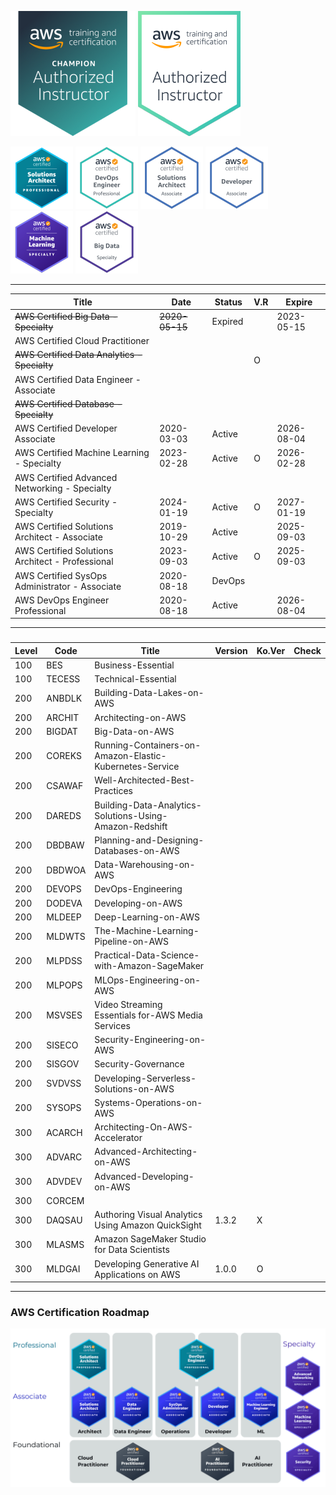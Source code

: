 ![AAI-champ](999-TEMP/Certifications/thumb-AAI-Champion.png)
![AAI](999-TEMP/Certifications/thumb-AAI.png)

![SAP](999-TEMP/Certifications/AWS-SolArchitect-Professional-100.png)
![DEVOPS](999-TEMP/Certifications/thumb-AWS-DevOpsEngineer-Professional.png)
![SA](999-TEMP/Certifications/thumb-AWS-SolArchitect-Associate.png)
![DEVA](999-TEMP/Certifications/thumb-AWS-Developer-Associate.png)
![ML](999-TEMP/Certifications/AWS-MachineLearning-Specialty-100.png)
![BIGDAT](999-TEMP/Certifications/thumb-AWS-BigData-Specialty.png)

---

| Title                                            | Date          | Status  | V.R | Expire     |
| ------------------------------------------------ | ------------- | ------- | --- | ---------- |
| ~~AWS Certified Big Data - Specialty~~           | ~~2020-05-15~~| Expired |     | 2023-05-15 |
| AWS Certified Cloud Practitioner                 |               |         |     |            |
| ~~AWS Certified Data Analytics - Specialty~~     |               |         | O   |            |
| AWS Certified Data Engineer - Associate          |               |         |     |            |
| ~~AWS Certified Database - Specialty~~           |               |         |     |            |
| AWS Certified Developer Associate                | 2020-03-03    | Active  |     | 2026-08-04 |
| AWS Certified Machine Learning - Specialty       | 2023-02-28    | Active  | O   | 2026-02-28 |
| AWS Certified Advanced Networking - Specialty    |               |         |     |            |
| AWS Certified Security - Specialty               | 2024-01-19    | Active  | O   | 2027-01-19 |
| AWS Certified Solutions Architect - Associate    | 2019-10-29    | Active  |     | 2025-09-03 |
| AWS Certified Solutions Architect - Professional | 2023-09-03    | Active  | O   | 2025-09-03 |
| AWS Certified SysOps Administrator - Associate   | 2020-08-18    | DevOps  |     |            |
| AWS DevOps Engineer Professional                 | 2020-08-18    | Active  |     | 2026-08-04 |

---

###

| Level | Code   | Title                                                   | Version | Ko.Ver | Check |
| ----- | ------ | ------------------------------------------------------- | ------- | ------ | ----- |
| 100   | BES    | Business-Essential                                      |         |        |       |
| 100   | TECESS | Technical-Essential                                     |         |        |       |
| 200   | ANBDLK | Building-Data-Lakes-on-AWS                              |         |        |       |
| 200   | ARCHIT | Architecting-on-AWS                                     |         |        |       |
| 200   | BIGDAT | Big-Data-on-AWS                                         |         |        |       |
| 200   | COREKS | Running-Containers-on-Amazon-Elastic-Kubernetes-Service |         |        |       |
| 200   | CSAWAF | Well-Architected-Best-Practices                         |         |        |       |
| 200   | DAREDS | Building-Data-Analytics-Solutions-Using-Amazon-Redshift |         |        |       |
| 200   | DBDBAW | Planning-and-Designing-Databases-on-AWS                 |         |        |       |
| 200   | DBDWOA | Data-Warehousing-on-AWS                                 |         |        |       |
| 200   | DEVOPS | DevOps-Engineering                                      |         |        |       |
| 200   | DODEVA | Developing-on-AWS                                       |         |        |       |
| 200   | MLDEEP | Deep-Learning-on-AWS                                    |         |        |       |
| 200   | MLDWTS | The-Machine-Learning-Pipeline-on-AWS                    |         |        |       |
| 200   | MLPDSS | Practical-Data-Science-with-Amazon-SageMaker            |         |        |       |
| 200   | MLPOPS | MLOps-Engineering-on-AWS                                |         |        |       |
| 200   | MSVSES | Video Streaming Essentials for-AWS Media Services       |         |        |       |
| 200   | SISECO | Security-Engineering-on-AWS                             |         |        |       |
| 200   | SISGOV | Security-Governance                                     |         |        |       |
| 200   | SVDVSS | Developing-Serverless-Solutions-on-AWS                  |         |        |       |
| 200   | SYSOPS | Systems-Operations-on-AWS                               |         |        |       |
| 300   | ACARCH | Architecting-On-AWS-Accelerator                         |         |        |       |
| 300   | ADVARC | Advanced-Architecting-on-AWS                            |         |        |       |
| 300   | ADVDEV | Advanced-Developing-on-AWS                              |         |        |       |
| 300   | CORCEM |                                                         |         |        |       |
| 300   | DAQSAU | Authoring Visual Analytics Using Amazon QuickSight      | 1.3.2   | X      |       |
| 300   | MLASMS | Amazon SageMaker Studio for Data Scientists             |         |        |       |
| 300   | MLDGAI | Developing Generative AI Applications on AWS            | 1.0.0   | O      |       |

---

### AWS Certification Roadmap

![AWS Certification Roadmap](999-TEMP/Certifications/AWS-Certification-new.png)